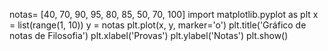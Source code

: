 notas= [40, 70, 90, 95, 80, 85, 50, 70, 100]
import matplotlib.pyplot as plt
x = list(range(1, 10))
y = notas
plt.plot(x, y, marker='o')
plt.title('Gráfico de notas de Filosofia')
plt.xlabel('Provas')
plt.ylabel('Notas')
plt.show()